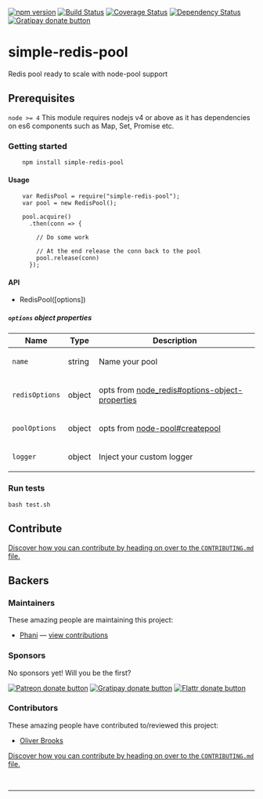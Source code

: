 [![npm version](http://img.shields.io/npm/v/simple-redis-pool.svg?style=flat-square)](https://npmjs.org/package/simple-redis-pool)
[![Build Status](https://travis-ci.org/pasupulaphani/simple-redis-pool.svg?branch=master)](https://travis-ci.org/pasupulaphani/simple-redis-pool)
[![Coverage Status](https://coveralls.io/repos/github/pasupulaphani/simple-redis-pool/badge.svg?branch=master)](https://coveralls.io/github/pasupulaphani/simple-redis-pool?branch=master)
[![Dependency Status](https://www.versioneye.com/user/projects/583c0c58d2d44d004530834c/badge.svg?style=flat-square)](https://www.versioneye.com/user/projects/583c0c58d2d44d004530834c)
[![Gratipay donate button](https://img.shields.io/badge/gratipay-donate-yellow.svg?style=flat-square)](https://gratipay.com/simple-redis-store/)

# simple-redis-pool

Redis pool ready to scale with node-pool support


## Prerequisites

```node >= 4``` This module requires nodejs v4 or above as it has dependencies on es6 components such as Map, Set, Promise etc.

### Getting started

```
    npm install simple-redis-pool
```

#### Usage
```
    var RedisPool = require("simple-redis-pool");
    var pool = new RedisPool();

    pool.acquire()
      .then(conn => {

        // Do some work

        // At the end release the conn back to the pool
        pool.release(conn)
      });
```


#### API

- RedisPool([options])

##### `options` object properties

<table class="params">
  <thead>
    <tr>
      <th>Name</th>
      <th>Type</th>
      <th class="last">Description</th>
    </tr>
  </thead>
  <tbody>
    <tr>
      <td class="name"><code>name</code></td>
      <td class="type">
        <span class="param-type">string</span>
      </td>
      <td class="description last">
        <p>Name your pool</p>
      </td>
    </tr>
    <tr>
      <td class="name"><code>redisOptions</code></td>
      <td class="type">
        <span class="param-type">object</span>
      </td>
      <td class="description last">
        <p>opts from <a href="https://github.com/NodeRedis/node_redis#options-object-properties">node_redis#options-object-properties</a></p>
      </td>
    </tr>
    <tr>
      <td class="name"><code>poolOptions</code></td>
      <td class="type">
        <span class="param-type">object</span>
      </td>
      <td class="description last">
        <p>opts from <a href="https://github.com/coopernurse/node-pool#createpool">node-pool#createpool</a></p>
      </td>
    </tr>
    <tr>
      <td class="name"><code>logger</code></td>
      <td class="type">
        <span class="param-type">object</span>
      </td>
      <td class="description last">
        <p>Inject your custom logger</p>
      </td>
    </tr>
  </tbody>
</table>


### Run tests

    bash test.sh

## Contribute

[Discover how you can contribute by heading on over to the `CONTRIBUTING.md` file.](https://github.com/pasupulaphani/simple-redis-pool/blob/master/CONTRIBUTING.md)

## Backers

### Maintainers

These amazing people are maintaining this project:

*   [Phani](https://github.com/pasupulaphani) — [view contributions](https://github.com/pasupulaphani/simple-redis-pool/commits?author=pasupulaphani)

### Sponsors

No sponsors yet! Will you be the first?

[![Patreon donate button](https://img.shields.io/badge/patreon-donate-yellow.svg)](http://patreon.com/phaninder "Donate to this project using Patreon")
[![Gratipay donate button](https://img.shields.io/badge/gratipay-donate-yellow.svg)](https://gratipay.com/~pasupulaphani/ "Donate weekly to this project using Gratipay")
[![Flattr donate button](https://img.shields.io/badge/flattr-donate-yellow.svg)](https://flattr.com/profile/pasupulaphani "Donate to this project using Flattr")
<!-- [![PayPal donate button](https://img.shields.io/badge/paypal-donate-yellow.svg)](https://phaninder.com/paypal "Donate to this project using Paypal") -->
<!-- [![Bitcoin donate button](https://img.shields.io/badge/bitcoin-donate-yellow.svg)](https://phaninder.com/bitcoin "Donate once-off to this project using Bitcoin") -->
<!-- [![Wishlist browse button](https://img.shields.io/badge/wishlist-donate-yellow.svg)](https://phaninder.com/wishlist "Buy an item on our wishlist for us") -->

### Contributors

These amazing people have contributed to/reviewed this project:

*   [Oliver Brooks](https://github.com/oliverbrooks)

[Discover how you can contribute by heading on over to the `CONTRIBUTING.md` file.](https://github.com/pasupulaphani/simple-redis-pool/blob/master/CONTRIBUTING.md)

<br />

---
